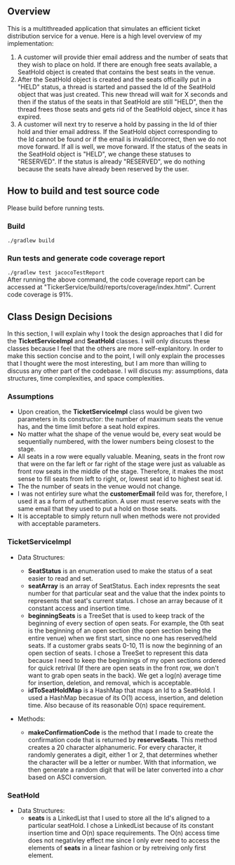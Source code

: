 ## Overview
This is a multithreaded application that simulates an efficient ticket distribution service for a venue. Here is a high level overview of my implementation:
1. A customer will provide thier email address and the number of seats that they wish to place on hold. If there are enough free seats available, a SeatHold object is created that contains the best seats in the venue. 
2. After the SeatHold object is created and the seats officailly put in a "HELD" status, a thread is started and passed the Id of the SeatHold object that was just created. This new thread will wait for X seconds and then if the status of the seats in that SeatHold are still "HELD", then the thread frees those seats and gets rid of the SeatHold object, since it has expired.
3. A customer will next try to reserve a hold by passing in the Id of thier hold and thier email address. If the SeatHold object corresponding to the Id cannot be found or if the email is invalid/incorrect, then we do not move forward. If all is well, we move forward. If the status of the seats in the SeatHold object is "HELD", we change these statuses to "RESERVED". If the status is already "RESERVED", we do nothing because the seats have already been reserved by the user. 

## How to build and test source code
Please build before running tests.

### Build
```./gradlew build```

### Run tests and generate code coverage report
```./gradlew test jacocoTestReport```   
After running the above command, the code coverage report can be accessed at "TickerService/build/reports/coverage/index.html". Current code coverage is 91%.



## Class Design Decisions
In this section, I will explain why I took the design approaches that I did for the **TicketServiceImpl** and **SeatHold** classes. I will only discuss these classes because I feel that the others are more self-explanitory. In order to make this section concise and to the point, I will only explain the processes that I thought were the most interesting, but I am more than willing to discuss any other part of the codebase. I will discuss my: assumptions, data structures, time complexities, and space complexities.


### Assumptions
* Upon creation, the **TicketServiceImpl** class would be given two parameters in its constructor: the number of maximum seats the venue has, and the time limit before a seat hold expires.
* No matter what the shape of the venue would be, every seat would be sequentially numbered, with the lower numbers being closest to the stage.
* All seats in a row were equally valuable. Meaning, seats in the front row that were on the far left or far right of the stage were just as valuable as front row seats in the middle of the stage. Therefore, it makes the most sense to fill seats from left to right, or, lowest seat id to highest seat id.
* The the number of seats in the venue would not change.
* I was not entirley sure what the **customerEmail** feild was for, therefore, I used it as a form of authentication. A user must reserve seats with the same email that they used to put a hold on those seats.
* It is acceptable to simply return null when methods were not provided with acceptable parameters.


### TicketServiceImpl  
- Data Structures:
  * **SeatStatus** is an enumeration used to make the status of a seat easier to read and set.
  * **seatArray** is an array of SeatStatus. Each index represnts the seat number for that particular seat and the value that the index points to represents that seat's current status. I chose an array because of it constant access and insertion time.
  * **beginningSeats** is a TreeSet that is used to keep track of the beginning of every section of open seats. For example, the 0th seat is the beginning of an open section (the open section being the entire venue) when we first start, since no one has reserved/held seats. If a customer grabs seats 0-10, 11 is now the beginning of an open section of seats. I chose a TreeSet to represent this data because I need to keep the beginnings of my open sections ordered for quick retrival (If there are open seats in the front row, we don't want to grab open seats in the back). We get a log(n) average time for insertion, deletion, and removal, which is acceptable.
  * **idToSeatHoldMap** is a HashMap that maps an Id to a SeatHold. I used a HashMap becasue of its O(1) access, insertion, and deletion time. Also because of its reasonable O(n) space requirement.
  
- Methods:
  * **makeConfirmationCode** is the method that I made to create the confirmation code that is returned by **reserveSeats**. This method creates a 20 character alphanumeric. For every character, it randomly generates a digit, either 1 or 2, that determines whether the character will be a letter or number. With that information, we then generate a random digit that will be later converted into a _char_ based on ASCI conversion.


### SeatHold
- Data Structures:
  * **seats** is a LinkedList that I used to store all the Id's aligned to a particular seatHold. I chose a LinkedList because of its constant insertion time and O(n) space requirements. The O(n) access time does not negativley effect me since I only ever need to access the elements of **seats** in a linear fashion or by retreiving only first element.
   

